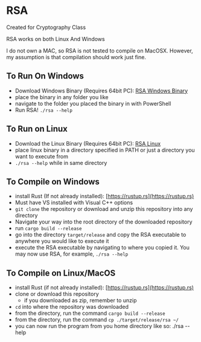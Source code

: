 
# RSA

Created for Cryptography Class

RSA works on both Linux And Windows

I do not own a MAC, so RSA is not tested to compile on MacOSX. However, my assumption is that compilation should work just fine.

## To Run On Windows
- Download Windows Binary (Requires 64bit PC): [RSA Windows
  Binary](https://github.com/insipx/rsa/releases/download/1/RSA.Windows.64Bit.exe)
- place the binary in any folder you like
- navigate to the folder you placed the binary in with PowerShell
- Run RSA! `./rsa --help`

## To Run on Linux
- Download the Linux Binary (Requires 64bit PC): [RSA
  Linux](https://github.com/insipx/rsa/releases/download/1/RSA.GNU.Linux.64bit)
- place linux binary in a directory specified in PATH or just a directory you want to execute from
- `./rsa --help` while in same directory

## To Compile on Windows
- install Rust (If not already installed): [https://rustup.rs](https://rustup.rs)
- Must have VS installed with Visual C++ options
- `git clone` the repository or download and unzip this repository into any directory
- Navigate your way into the root directory of the downloaded repository
- run `cargo build --release`
- go into the directory `target/release` and copy the RSA executable to anywhere you would like to execute it
- execute the RSA executable by navigating to where you copied it. You may now use RSA, for example, `./rsa --help`


## To Compile on Linux/MacOS
- install Rust (if not already installed): [https://rustup.rs](https://rustup.rs)
- clone or download this repository
  - if you downloaded as zip, remember to unzip
- `cd` into where the repository was downloaded
- from the directory, run the command `cargo build --release`
- from the directory, run the command `cp ./target/release/rsa ~/`
- you can now run the program from you home directory like so: ./rsa --help
